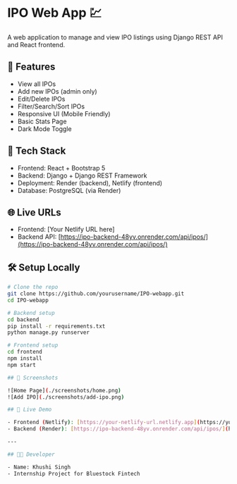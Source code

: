 # IPO Web App 💹

A web application to manage and view IPO listings using Django REST API and React frontend.

## 🚀 Features

- View all IPOs
- Add new IPOs (admin only)
- Edit/Delete IPOs
- Filter/Search/Sort IPOs
- Responsive UI (Mobile Friendly)
- Basic Stats Page
- Dark Mode Toggle

## 🔧 Tech Stack

- Frontend: React + Bootstrap 5
- Backend: Django + Django REST Framework
- Deployment: Render (backend), Netlify (frontend)
- Database: PostgreSQL (via Render)

## 🌐 Live URLs

- Frontend: [Your Netlify URL here]
- Backend API: [https://ipo-backend-48yv.onrender.com/api/ipos/](https://ipo-backend-48yv.onrender.com/api/ipos/)

## 🛠️ Setup Locally

```bash
# Clone the repo
git clone https://github.com/yourusername/IPO-webapp.git
cd IPO-webapp

# Backend setup
cd backend
pip install -r requirements.txt
python manage.py runserver

# Frontend setup
cd frontend
npm install
npm start

## 📸 Screenshots

![Home Page](./screenshots/home.png)  
![Add IPO](./screenshots/add-ipo.png)

## 📍 Live Demo

- Frontend (Netlify): [https://your-netlify-url.netlify.app](https://your-netlify-url.netlify.app)
- Backend (Render): [https://ipo-backend-48yv.onrender.com/api/ipos/](https://ipo-backend-48yv.onrender.com/api/ipos/)

---

## 👩‍💻 Developer

- Name: Khushi Singh  
- Internship Project for Bluestock Fintech
